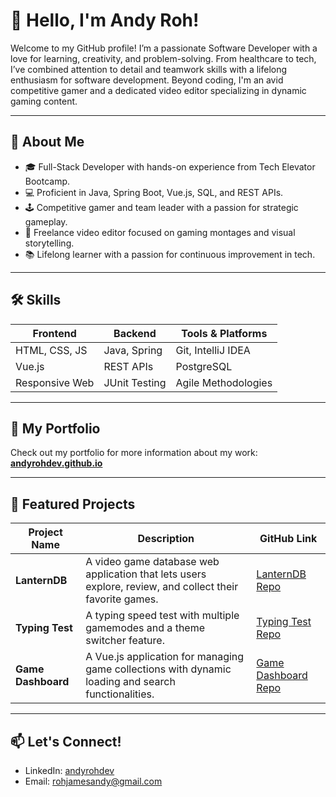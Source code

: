 # 👋 Hello, I'm Andy Roh!

Welcome to my GitHub profile! I’m a passionate Software Developer with a love for learning, creativity, and problem-solving. From healthcare to tech, I’ve combined attention to detail and teamwork skills with a lifelong enthusiasm for software development. Beyond coding, I'm an avid competitive gamer and a dedicated video editor specializing in dynamic gaming content.

---

## 🚀 About Me
- 🎓 Full-Stack Developer with hands-on experience from Tech Elevator Bootcamp.
- 💻 Proficient in Java, Spring Boot, Vue.js, SQL, and REST APIs.
- 🕹️ Competitive gamer and team leader with a passion for strategic gameplay.
- 🎥 Freelance video editor focused on gaming montages and visual storytelling.
- 📚 Lifelong learner with a passion for continuous improvement in tech.

---

## 🛠️ Skills
| Frontend       | Backend        | Tools & Platforms   |
| -------------- | -------------- | ------------------- |
| HTML, CSS, JS  | Java, Spring   | Git, IntelliJ IDEA  |
| Vue.js         | REST APIs      | PostgreSQL          |
| Responsive Web | JUnit Testing  | Agile Methodologies |

---

## 🔗 My Portfolio
Check out my portfolio for more information about my work:  
**[andyrohdev.github.io](https://andyrohdev.github.io)**

---

## 💼 Featured Projects

| Project Name | Description | GitHub Link |
| ------------ | ----------- | ----------- |
| **LanternDB** | A video game database web application that lets users explore, review, and collect their favorite games. | [LanternDB Repo](https://github.com/andyrohdev/LanternDB) |
| **Typing Test** | A typing speed test with multiple gamemodes and a theme switcher feature. | [Typing Test Repo](https://github.com/andyrohdev/Typing-Test) |
| **Game Dashboard** | A Vue.js application for managing game collections with dynamic loading and search functionalities. | [Game Dashboard Repo](https://github.com/andyrohdev/Game-Dashboard) |

---

## 📫 Let's Connect!
- LinkedIn: [andyrohdev](https://www.linkedin.com/in/andyrohdev/)
- Email: rohjamesandy@gmail.com
